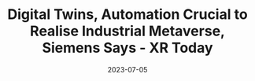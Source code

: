 ---
category:
- .nan
date: 2023-07-05
keyword_suggestion: ubuntu install docker
post_inspiration: https://www.xrtoday.com/mixed-reality/digital-twins-automation-crucial-to-realise-industrial-metaverse-siemens-says/
silot_terms: digital automation
title: <b>Digital</b> Twins, <b>Automation</b> Crucial to Realise Industrial Metaverse,
  Siemens Says - XR Today
---